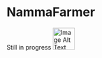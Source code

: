 # NammaFarmer 

Still in progress <img src="https://i.gifer.com/ZC9Y.gif" alt="Image Alt Text" width="50"/>
